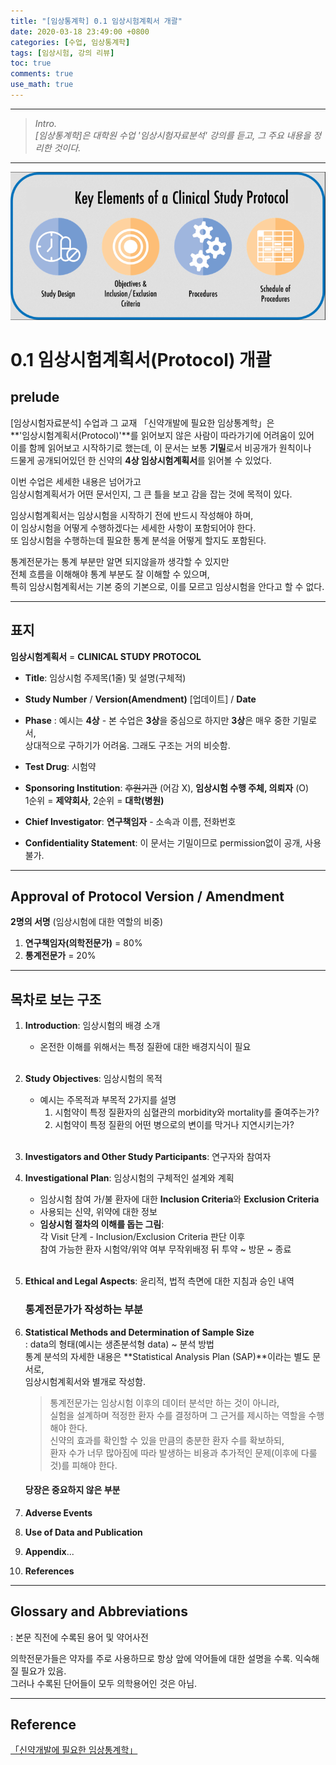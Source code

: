 ```yaml
---
title: "[임상통계학] 0.1 임상시험계획서 개괄"
date: 2020-03-18 23:49:00 +0800
categories: [수업, 임상통계학]
tags: [임상시험, 강의 리뷰]
toc: true
comments: true
use_math: true  	
---
```


***

>*Intro.*  
>*[임상통계학]은 대학원 수업 '임상시험자료분석' 강의를 듣고, 그 주요 내용을 정리한 것이다.*  

***

![임상시험](\assets\img\임상시험\cp.png)

# **0.1 임상시험계획서(Protocol) 개괄**

## **prelude**

[임상시험자료분석] 수업과 그 교재 「신약개발에 필요한 임상통계학」은   
**'임상시험계획서(Protocol)'**를 읽어보지 않은 사람이 따라가기에 어려움이 있어  
이를 함께 읽어보고 시작하기로 했는데, 이 문서는 보통 **기밀**로서 비공개가 원칙이나  
드물게 공개되어있던 한 신약의 **4상 임상시험계획서**를 읽어볼 수 있었다.

이번 수업은 세세한 내용은 넘어가고   
임상시험계획서가 어떤 문서인지, 그 큰 틀을 보고 감을 잡는 것에 목적이 있다.

임상시험계획서는 임상시험을 시작하기 전에 반드시 작성해야 하며,  
이 임상시험을 어떻게 수행하겠다는 세세한 사항이 포함되어야 한다.  
또 임상시험을 수행하는데 필요한 통계 분석을 어떻게 할지도 포함된다.

통계전문가는 통계 부분만 알면 되지않을까 생각할 수 있지만  
전체 흐름을 이해해야 통계 부분도 잘 이해할 수 있으며,  
특히 임상시험계획서는 기본 중의 기본으로, 이를 모르고 임상시험을 안다고 할 수 없다.

***

## **표지**

**임상시험계획서** = **CLINICAL STUDY PROTOCOL**

- **Title**: 임상시험 주제목(1줄) 및 설명(구체적)

- **Study Number** / **Version(Amendment)** [업데이트] / **Date**

- **Phase** 
  : 예시는 **4상** - 본 수업은 **3상**을 중심으로 하지만 **3상**은 매우 중한 기밀로서,  
  상대적으로 구하기가 어려움. 그래도 구조는 거의 비슷함.

- **Test Drug**: 시험약 
- **Sponsoring Institution**: ~~후원기관~~ (어감 X), **임상시험 수행 주체, 의뢰자** (O)   
  1순위 = **제약회사**, 2순위 = **대학(병원)**

- **Chief Investigator**: **연구책임자** - 소속과 이름, 전화번호
- **Confidentiality Statement**: 이 문서는 기밀이므로 permission없이 공개, 사용 불가.

***

## **Approval of Protocol Version / Amendment**

**2명의 서명** (임상시험에 대한 역할의 비중)

1. **연구책임자(의학전문가)** = 80%    
2. **통계전문가** = 20%

***

## **목차로 보는 구조**

1. **Introduction**: 임상시험의 배경 소개  

   - 온전한 이해를 위해서는 특정 질환에 대한 배경지식이 필요  
     <br>

2. **Study Objectives**: 임상시험의 목적 

   - 예시는 주목적과 부목적 2가지를 설명  
     1) 시험약이 특정 질환자의 심혈관의 morbidity와 mortality를 줄여주는가?  
     2) 시험약이 특정 질환의 어떤 병으로의 변이를 막거나 지연시키는가?  
     <br>

3. **Investigators and Other Study Participants**: 연구자와 참여자

4. **Investigational Plan**: 임상시험의 구체적인 설계와 계획    

   - 임상시험 참여 가/불 환자에 대한 **Inclusion Criteria**와 **Exclusion Criteria**
   - 사용되는 신약, 위약에 대한 정보
   - **임상시험 절차의 이해를 돕는 그림**:  
     각 Visit 단계 - Inclusion/Exclusion Criteria 판단 이후   
     참여 가능한 환자 시험약/위약 여부 무작위배정 뒤 투약 ~ 방문 ~ 종료  
     <br>

5. **Ethical and Legal Aspects**: 윤리적, 법적 측면에 대한 지침과 승인 내역

   ### **통계전문가가 작성하는 부분**

6. **Statistical Methods and Determination of Sample Size**   
   : data의 형태(예시는 생존분석형 data) ~ 분석 방법   
   통계 분석의 자세한 내용은 **Statistical Analysis Plan (SAP)**이라는 별도 문서로,  
   임상시험계획서와 별개로 작성함.

   > 통계전문가는 임상시험 이후의 데이터 분석만 하는 것이 아니라,  
   > 실험을 설계하며 적정한 환자 수를 결정하며 그 근거를 제시하는 역할을 수행해야 한다.  
   > 신약의 효과를 확인할 수 있을 만큼의 충분한 환자 수를 확보하되,  
   > 환자 수가 너무 많아짐에 따라 발생하는 비용과 추가적인 문제(이후에 다룰 것)를 피해야 한다.

   #### **당장은 중요하지 않은 부분**

7. **Adverse Events**

8. **Use of Data and Publication**

9. **Appendix**...

10. **References**

***

## **Glossary and Abbreviations**

: 본문 직전에 수록된 용어 및 약어사전 

의학전문가들은 약자를 주로 사용하므로 항상 앞에 약어들에 대한 설명을 수록. 익숙해질 필요가 있음.  
그러나 수록된 단어들이 모두 의학용어인 것은 아님. 

***

## **Reference**

[「신약개발에 필요한 임상통계학」](https://blog.naver.com/exactmehta/221617591575)


